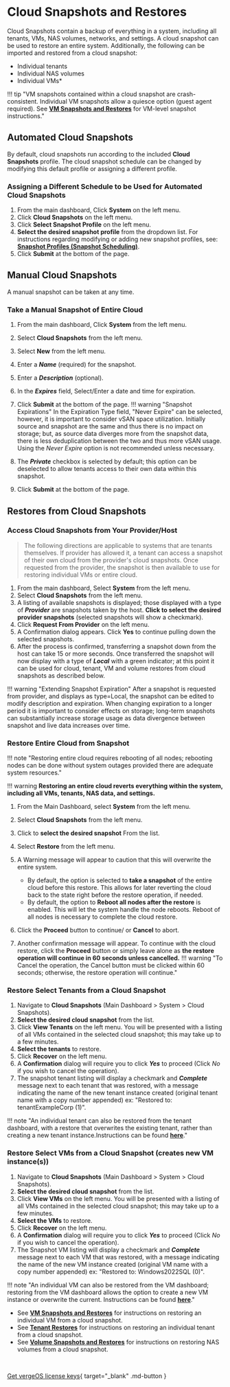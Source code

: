 # Cloud Snapshots and Restores

Cloud Snapshots contain a backup of everything in a system, including all tenants, VMs, NAS volumes, networks, and settings. A cloud snapshot can be used to restore an entire system. Additionally, the following can be imported and restored from a cloud snapshot:

- Individual tenants
- Individual NAS volumes
- Individual VMs\*

!!! tip "VM snapshots contained within a cloud snapshot are crash-consistent. Individual VM snapshots allow a quiesce option (guest agent required). See [**VM Snapshots and Restores**](/product-guide/backup-dr/vm-snapshots-restores) for VM-level snapshot instructions."

## Automated Cloud Snapshots

By default, cloud snapshots run according to the included **Cloud Snapshots** profile. The cloud snapshot schedule can be changed by modifying this default profile or assigning a different profile.

### Assigning a Different Schedule to be Used for Automated Cloud Snapshots

1. From the main dashboard, Click **System** on the left menu.
2. Click **Cloud Snapshots** on the left menu.
3. Click **Select Snapshot Profile** on the left menu.
4. **Select the desired snapshot profile** from the dropdown list. For instructions regarding modifying or adding new snapshot profiles, see: [**Snapshot Profiles (Snapshot Scheduling)**](/product-guide/backup-dr/vm-snapshots-restores).
5. Click **Submit** at the bottom of the page.

## Manual Cloud Snapshots

A manual snapshot can be taken at any time.

### Take a Manual Snapshot of Entire Cloud

1. From the main dashboard, Click **System** from the left menu.
2. Select **Cloud Snapshots** from the left menu.
3. Select **New** from the left menu.
4. Enter a ***Name*** (required) for the snapshot.
5. Enter a ***Description*** (optional).
6. In the ***Expires*** field, Select/Enter a date and time for expiration.
7. Click **Submit** at the bottom of the page.
!!! warning "Snapshot Expirations"
    In the Expiration Type field, "Never Expire" can be selected, however, it is important to consider vSAN space utilization. Initially source and snapshot are the same and thus there is no impact on storage; but, as source data diverges more from the snapshot data, there is less deduplication between the two and thus more vSAN usage. Using the *Never Expire* option is not recommended unless necessary.

8. The ***Private*** checkbox is selected by default; this option can be deselected to allow tenants access to their own data within this snapshot.
9. Click **Submit** at the bottom of the page.

## Restores from Cloud Snapshots

### Access Cloud Snapshots from Your Provider/Host

> The following directions are applicable to systems that are tenants themselves. If provider has allowed it, a tenant can access a snapshot of their own cloud from the provider's cloud snapshots. Once requested from the provider, the snapshot is then available to use for restoring individual VMs or entire cloud.

1. From the main dashboard, Select **System** from the left menu.
2. Select **Cloud Snapshots** from the left menu.
3. A listing of available snapshots is displayed; those displayed with a type of ***Provider*** are snapshots taken by the host. **Click to select the desired provider snapshots** (selected snapshots will show a checkmark).
4. Click **Request From Provider** on the left menu.
5. A Confirmation dialog appears. Click **Yes** to continue pulling down the selected snapshots.
6. After the process is confirmed, transferring a snapshot down from the host can take 15 or more seconds. Once transferred the snapshot will now display with a type of ***Local*** with a green indicator; at this point it can be used for cloud, tenant, VM and volume restores from cloud snapshots as described below.

!!! warning "Extending Snapshot Expiration"
    After a snapshot is requested from provider, and displays as type=Local, the snapshot can be edited to modify description and expiration. When changing expiration to a longer period it is important to consider effects on storage; long-term snapshots can substantially increase storage usage as data divergence between snapshot and live data increases over time.

### Restore Entire Cloud from Snapshot

!!! note "Restoring entire cloud requires rebooting of all nodes; rebooting nodes can be done without system outages provided there are adequate system resources."

!!! warning
    **Restoring an entire cloud reverts everything within the system, including all VMs, tenants, NAS data, and settings.**

1. From the Main Dashboard, select **System** from the left menu.
2. Select **Cloud Snapshots** from the left menu.
3. Click to **select the desired snapshot** From the list.
4. Select **Restore** from the left menu.
5. A Warning message will appear to caution that this will overwrite the entire system.
    - By default, the option is selected to **take a snapshot** of the entire cloud before this restore. This allows for later reverting the cloud back to the state right before the restore operation, if needed.
    - By default, the option to **Reboot all nodes after the restore** is enabled. This will let the system handle the node reboots.
   Reboot of all nodes is necessary to complete the cloud restore.

6. Click the **Proceed** button to continue/ or **Cancel** to abort.
7. Another confirmation message will appear. To continue with the cloud restore, click the **Proceed** button or simply leave alone as **the restore operation will continue in 60 seconds unless cancelled.**
!!! warning "To Cancel the operation, the Cancel button must be clicked within 60 seconds; otherwise, the restore operation will continue."

### Restore Select Tenants from a Cloud Snapshot

1. Navigate to **Cloud Snapshots** (Main Dashboard > System > Cloud Snapshots).
2. **Select the desired cloud snapshot** from the list.
3. Click **View Tenants** on the left menu. You will be presented with a listing of all VMs contained in the selected cloud snapshot; this may take up to a few minutes.
4. **Select the tenants** to restore.
5. Click **Recover** on the left menu.
6. A **Confirmation** dialog will require you to click ***Yes*** to proceed (Click *No* if you wish to cancel the operation).
7. The snapshot tenant listing will display a checkmark and ***Complete*** message next to each tenant that was restored, with a message indicating the name of the new tenant instance created (original tenant name with a copy number appended) ex: "Restored to: tenantExampleCorp (1)".

!!! note "An individual tenant can also be restored from the tenant dashboard, with a restore that overwrites the existing tenant, rather than creating a new tenant instance.Instructions can be found [**here**](/product-guide/tenants/tenant-snapshots#restore-a-tenant-from-snapshot-overwrite-existing)."

### Restore Select VMs from a Cloud Snapshot (creates new VM instance(s))

1. Navigate to **Cloud Snapshots** (Main Dashboard > System > Cloud Snapshots).
2. **Select the desired cloud snapshot** from the list.
3. Click **View VMs** on the left menu. You will be presented with a listing of all VMs contained in the selected cloud snapshot; this may take up to a few minutes.
4. **Select the VMs** to restore.
5. Click **Recover** on the left menu.
6. A **Confirmation** dialog will require you to click ***Yes*** to proceed (Click *No* if you wish to cancel the operation).
7. The Snapshot VM listing will display a checkmark and ***Complete*** message next to each VM that was restored, with a message indicating the name of the new VM instance created (original VM name with a copy number appended) ex: "Restored to: Windows2022SQL (0)".

!!! note "An individual VM can also be restored from the VM dashboard; restoring from the VM dashboard allows the option to create a new VM instance or overwrite the current. Instructions can be found [**here**](/product-guide/backup-dr/vm-snapshots-restores#restore-a-vm-snapshot-to-overwrite-existing-current-version-of-vm)."

- See [**VM Snapshots and Restores**](/product-guide/backup-dr/vm-snapshots-restores) for instructions on restoring an individual VM from a cloud snapshot.
- See [**Tenant Restores**](/product-guide/tenants/tenant-restores) for instructions on restoring an individual tenant from a cloud snapshot.
- See [**Volume Snapshots and Restores**](/product-guide/nas/volume-snapshots-restores) for instructions on restoring NAS volumes from a cloud snapshot.

</br>

[Get vergeOS license keys](https://www.verge.io/test-drive){ target="_blank" .md-button }

